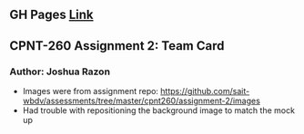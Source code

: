 ## GH Pages [Link](https://joshrazon.github.io/cpnt260-a2/)

## CPNT-260 Assignment 2: Team Card

### Author: Joshua Razon

- Images were from assignment repo: https://github.com/sait-wbdv/assessments/tree/master/cpnt260/assignment-2/images
- Had trouble with repositioning the background image to match the mock up